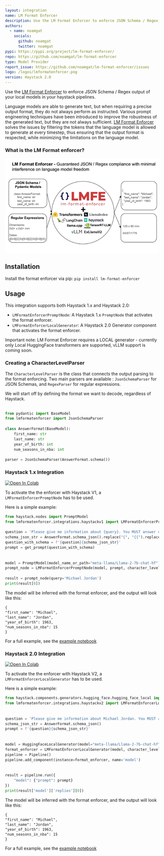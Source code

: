 ```yaml
---
layout: integration
name: LM Format Enforcer
description: Use the LM Format Enforcer to enforce JSON Schema / Regex output of your Local Models.
authors:
  - name: noamgat
    socials:
      github: noamgat
      twitter: noamgat
pypi: https://pypi.org/project/lm-format-enforcer/
repo: https://github.com/noamgat/lm-format-enforcer
type: Model Provider
report_issue: https://github.com/noamgat/lm-format-enforcer/issues
logo: /logos/lmformatenforcer.png
version: Haystack 2.0
---
```


Use the [LM Format Enforcer](https://github.com/noamgat/lm-format-enforcer) to enforce JSON Schema / Regex output of your local models in your haystack pipelines.

Language models are able to generate text, but when requiring a precise output format, they do not always perform as instructed. Various prompt engineering techniques have been introduced to improve the robustness of the generated text, but they are not always sufficient. [LM Format Enforcer](https://github.com/noamgat/lm-format-enforcer) solves the issues by filtering the tokens that the language model is allowed to generate at every timestep, thus ensuring that the output format is respected, while minimizing the limitations on the language model.

### What is the LM Format enforcer?
![Solution at a glance](https://raw.githubusercontent.com/noamgat/lm-format-enforcer/main/docs/Intro.webp)

## Installation
Install the format enforcer via pip:  `pip install lm-format-enforcer`

## Usage
This integration supports both Haystack 1.x and Haystack 2.0:
- `LMFormatEnforcerPromptNode`: A Haystack 1.x `PromptNode` that activates the format enforcer.
- `LMFormatEnforcerLocalGenerator`: A Haystack 2.0 Generator component that activates the format enforcer.

Important note: LM Format Enforcer requires a LOCAL generator - currently only Local HuggingFace transformers are supported, vLLM support is coming soon.

### Creating a CharacterLevelParser
The `CharacterLevelParser` is the class that connects the output parsing to the format enforcing. Two main parsers are available : `JsonSchemaParser` for JSON Schemas, and `RegexParser` for regular expressions.

We will start off by defining the format we want to decode, regardless of Haystack.

```python

from pydantic import BaseModel
from lmformatenforcer import JsonSchemaParser

class AnswerFormat(BaseModel):
    first_name: str
    last_name: str
    year_of_birth: int
    num_seasons_in_nba: int

parser = JsonSchemaParser(AnswerFormat.schema())
```
### Haystack 1.x Integration
<a target="_blank" href="https://colab.research.google.com/github/noamgat/lm-format-enforcer/blob/main/samples/colab_haystackv1_integration.ipynb">
  <img src="https://colab.research.google.com/assets/colab-badge.svg" alt="Open In Colab"/>
</a>

To activate the the enforcer with Haystack V1, a `LMFormatEnforcerPromptNode` has to be used. 

Here is a simple example:
```python
from haystack.nodes import PromptModel
from lmformatenforcer.integrations.haystackv1 import LMFormatEnforcerPromptNode

question = 'Please give me information about {query}. You MUST answer using the following json schema: '
schema_json_str = AnswerFormat.schema_json().replace("{", "{{").replace("}", "}}")
question_with_schema = f'{question}{schema_json_str}'
prompt = get_prompt(question_with_schema)


model = PromptModel(model_name_or_path="meta-llama/Llama-2-7b-chat-hf")
prompt_node = LMFormatEnforcerPromptNode(model, prompt, character_level_parser=parser)

result = prompt_node(query='Michael Jordan')
print(result[0])

```
The model will be inferred with the format enforcer, and the output will look like this:

```
{
"first_name": "Michael",
"last_name": "Jordan",
"year_of_birth": 1963,
"num_seasons_in_nba": 15
}
```
For a full example, see the [example notebook](https://github.com/noamgat/lm-format-enforcer/blob/main/samples/colab_haystackv1_integration.ipynb)

### Haystack 2.0 Integration
<a target="_blank" href="https://colab.research.google.com/github/noamgat/lm-format-enforcer/blob/main/samples/colab_haystackv2_integration.ipynb">
  <img src="https://colab.research.google.com/assets/colab-badge.svg" alt="Open In Colab"/>
</a>

To activate the the enforcer with Haystack V2, a `LMFormatEnforcerLocalGenerator` has to be used. 

Here is a simple example:
```python
from haystack.components.generators.hugging_face.hugging_face_local import HuggingFaceLocalGenerator
from lmformatenforcer.integrations.haystackv2 import LMFormatEnforcerLocalGenerator


question = 'Please give me information about Michael Jordan. You MUST answer using the following json schema: '
schema_json_str = AnswerFormat.schema_json()
prompt = f'{question}{schema_json_str}'


model = HuggingFaceLocalGenerator(model="meta-llama/Llama-2-7b-chat-hf")
format_enforcer = LMFormatEnforcerLocalGenerator(model, character_level_parser)
pipeline = Pipeline()
pipeline.add_component(instance=format_enforcer, name='model')


result = pipeline.run({
    "model": {"prompt": prompt}
})
print(result['model']['replies'][0])

```
The model will be inferred with the format enforcer, and the output will look like this:

```
{
"first_name": "Michael",
"last_name": "Jordan",
"year_of_birth": 1963,
"num_seasons_in_nba": 15
}
```
For a full example, see the [example notebook](https://github.com/noamgat/lm-format-enforcer/blob/main/samples/colab_haystackv2_integration.ipynb)

